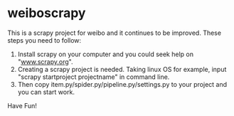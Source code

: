 weiboscrapy
===========
This is a scrapy project for weibo and it continues to be improved.
These steps you need to follow:
1. Install scrapy on your computer and you could seek help on "www.scrapy.org".
2. Creating a scrapy project is needed. Taking linux OS for example, input "scrapy startproject projectname" in    command line.
3. Then copy item.py/spider.py/pipeline.py/settings.py to your project and you can start work.

Have Fun!
